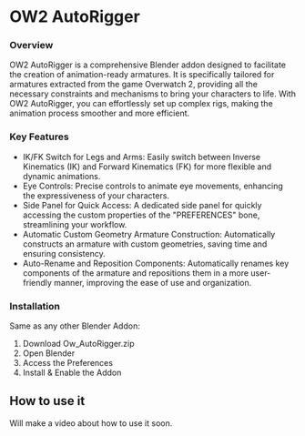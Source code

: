 #  **OW2 AutoRigger**
### Overview
OW2 AutoRigger is a comprehensive Blender addon designed to facilitate the creation of animation-ready armatures. It is specifically tailored for armatures extracted from the game Overwatch 2, providing all the necessary constraints and mechanisms to bring your characters to life. With OW2 AutoRigger, you can effortlessly set up complex rigs, making the animation process smoother and more efficient.

### Key Features
- IK/FK Switch for Legs and Arms: Easily switch between Inverse Kinematics (IK) and Forward Kinematics (FK) for more flexible and dynamic animations.
- Eye Controls: Precise controls to animate eye movements, enhancing the expressiveness of your characters.
- Side Panel for Quick Access: A dedicated side panel for quickly accessing the custom properties of the "PREFERENCES" bone, streamlining your workflow.
- Automatic Custom Geometry Armature Construction: Automatically constructs an armature with custom geometries, saving time and ensuring consistency.
- Auto-Rename and Reposition Components: Automatically renames key components of the armature and repositions them in a more user-friendly manner, improving the ease of use and organization.

### Installation
Same as any other Blender Addon:
1. Download Ow_AutoRigger.zip
2. Open Blender
3. Access the Preferences
4. Install & Enable the Addon

## How to use it
Will make a video about how to use it soon.



